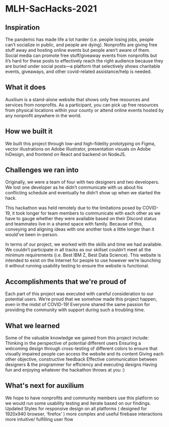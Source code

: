 # MLH-SacHacks-2021

## Inspiration
The pandemic has made life a lot harder (i.e. people losing jobs, people can’t socialize in public, and people are dying). Nonprofits are giving free stuff away and hosting online events but people aren’t aware of them. Social media can promote free stuff/giveaway events from nonprofits but it’s hard for these posts to effectively reach the right audience because they are buried under social posts—a platform that selectively shows charitable events, giveaways, and other covid-related assistance/help is needed. 

## What it does
Auxilium is a stand-alone website that shows only free resources and services from nonprofits. As a participant, you can pick up free resources from physical locations within  your county or attend online events hosted by any nonprofit anywhere in the world. 

## How we built it
We built this project through low-and high-fidelity prototyping on Figma, vector illustrations on Adobe Illustrator, presentation visuals on Adobe InDesign, and frontend on React and backend on NodeJS.

## Challenges we ran into
Originally, we were a team of four with two designers and two developers. We lost one developer as he didn’t communicate with us about his conflicting schedule and eventually he didn’t show up when we started the hack. 

This hackathon was held remotely due to the  limitations posed by COVID-19, it took longer for team members to communicate with each other as we have to gauge whether they were available based on their Discord status and teammates live in a shared space with family. Because of this, conveying and aligning ideas with one another took a little longer than it would’ve been in-person.

In terms of our project, we worked with the skills and time we had available. We couldn’t participate in all tracks as our skillset couldn’t meet all the minimum requirements (i.e. Best IBM Z, Best Data Science).  This website is intended to exist on the Internet for people to use however we’re launching it without running usability testing to ensure the website is functional. 

## Accomplishments that we're proud of
Each part of this project was executed with careful consideration to our potential users. We’re proud that we somehow made this project happen, even in the midst of COVID-19! Everyone shared the same passion for providing the community with support during such a troubling time. 

## What we learned
Some of the valuable knowledge we gained from this project include:
Thinking in the perspective of potential different users
Ensuring a welcoming design through cross-testing of different colors to ensure that visually impaired people can access the website and its content
Giving each other objective, constructive feedback
Effective communication between designers & the programmer for efficiency and executing designs
Having fun and enjoying whatever the hackathon throws at you :) 

## What's next for auxilium
We hope to have nonprofits and community members use this platform so we would run some usability testing and iterate based on our findings. 
Updated Styles for responsive design  on all platforms ( designed for 1920x940 browser, ‘firefox’ )
more complex and useful firebase interactions
more intuitive/ fulfilling user flow
